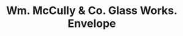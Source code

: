 ---
doi: 10.7916/D8DN5H63
date_other: unknown
date_other_textual: unknown
form: printed ephemera
genre:
- Envelopes
name:
- Wm. McCully & Co. Glass Works
object_in_context_url: https://biggert.cul.columbia.edu/items/view/ave_biggert_01501
subject_hierarchical_geographic:
- Pittsburgh, Pennsylvania, United States
subject_name:
- Wm. McCully & Co. Glass Works
title: Wm. McCully & Co. Glass Works. Envelope
sort_title: Wm. McCully & Co. Glass Works. Envelope
call_number: ave_biggert_01501
coordinates:
- 40.439722222222215,-79.97638888888889
pid: ave_biggert_01501
identifiers: ave_biggert_01501
permalink: /biggert/ave_biggert_01501/
layout: iiif-image-page
---